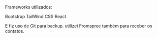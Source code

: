 
Frameworks utilizados:

Bootstrap
TailWind CSS 
React

E fiz uso de Git para backup.
utilizei Fromspree também para receber os contatos.


